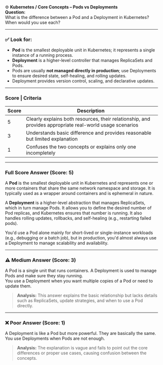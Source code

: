 ⚙️ **Kubernetes / Core Concepts – Pods vs Deployments**  
**Question:**  
What is the difference between a Pod and a Deployment in Kubernetes? When would you use each?

---

### ✅ Look for:
- **Pod** is the smallest deployable unit in Kubernetes; it represents a single instance of a running process.
- **Deployment** is a higher-level controller that manages ReplicaSets and Pods.
- Pods are usually **not managed directly in production**; use Deployments to ensure desired state, self-healing, and rolling updates.
- Deployment provides version control, scaling, and declarative updates.

---

### Score | Criteria
| Score | Description |
|-------|-------------|
| 5     | Clearly explains both resources, their relationship, and provides appropriate real-world usage scenarios |
| 3     | Understands basic difference and provides reasonable but limited explanation |
| 1     | Confuses the two concepts or explains only one incompletely |

---

### Full Score Answer (Score: 5)

A **Pod** is the smallest deployable unit in Kubernetes and represents one or more containers that share the same network namespace and storage. It is typically used as a wrapper around containers and is ephemeral in nature.

A **Deployment** is a higher-level abstraction that manages ReplicaSets, which in turn manage Pods. It allows you to define the desired number of Pod replicas, and Kubernetes ensures that number is running. It also handles rolling updates, rollbacks, and self-healing (e.g., restarting failed pods).

You'd use a Pod alone mainly for short-lived or single-instance workloads (e.g., debugging or a batch job), but in production, you'd almost always use a Deployment to manage scalability and availability.

---

### ⚠️ Medium Answer (Score: 3)

A Pod is a single unit that runs containers. A Deployment is used to manage Pods and make sure they stay running.  
You use a Deployment when you want multiple copies of a Pod or need to update them.

> **Analysis:** This answer explains the basic relationship but lacks details such as ReplicaSets, update strategies, and when to use a Pod directly.

---

### ❌ Poor Answer (Score: 1)

A Deployment is like a Pod but more powerful. They are basically the same. You use Deployments when Pods are not enough.

> **Analysis:** The explanation is vague and fails to point out the core differences or proper use cases, causing confusion between the concepts.
